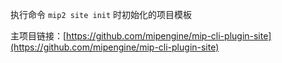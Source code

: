 执行命令 `mip2 site init` 时初始化的项目模板

主项目链接：[https://github.com/mipengine/mip-cli-plugin-site](https://github.com/mipengine/mip-cli-plugin-site)
